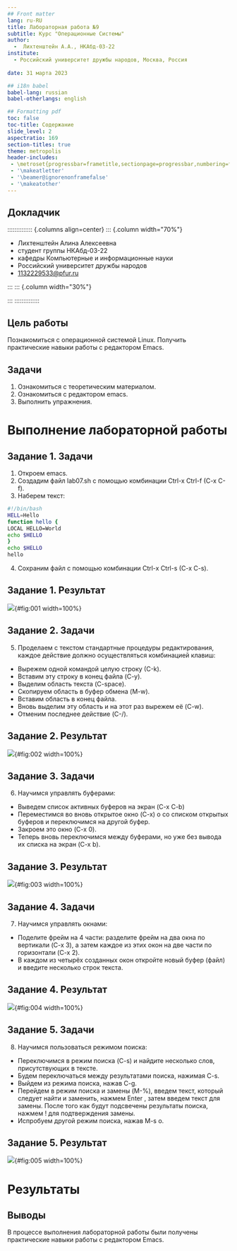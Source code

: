 ```yaml
---
## Front matter
lang: ru-RU
title: Лабораторная работа №9
subtitle: Курс "Операционные Системы"
author:
  -  Лихтенштейн А.А., НКАбд-03-22
institute:
  - Российский университет дружбы народов, Москва, Россия
  
date: 31 марта 2023

## i18n babel
babel-lang: russian
babel-otherlangs: english

## Formatting pdf
toc: false
toc-title: Содержание
slide_level: 2
aspectratio: 169
section-titles: true
theme: metropolis
header-includes:
 - \metroset{progressbar=frametitle,sectionpage=progressbar,numbering=fraction}
 - '\makeatletter'
 - '\beamer@ignorenonframefalse'
 - '\makeatother'
---
```



## Докладчик

:::::::::::::: {.columns align=center}
::: {.column width="70%"}

  * Лихтенштейн Алина Алексеевна
  * студент группы НКАбд-03-22
  * кафедры Компьютерные и информационные науки 
  * Российский университет дружбы народов
  * [1132229533@pfur.ru](mailto:1132229533@pfur.ru)
  

:::
::: {.column width="30%"}


:::
::::::::::::::

## Цель работы
Познакомиться с операционной системой Linux. Получить практические навыки работы с редактором Emacs.

## Задачи
1. Ознакомиться с теоретическим материалом.
2. Ознакомиться с редактором emacs.
3. Выполнить упражнения.
   
# Выполнение лабораторной работы
## Задание 1. Задачи

1. Откроем emacs.
2. Создадим файл lab07.sh с помощью комбинации Ctrl-x Ctrl-f (C-x C-f).
3. Наберем текст:
```bash
#!/bin/bash
HELL=Hello
function hello {
LOCAL HELLO=World
echo $HELLO
}
echo $HELLO
hello
```

4. Сохраним файл с помощью комбинации Ctrl-x Ctrl-s (C-x C-s).

## Задание 1. Результат

![](image/1.png){#fig:001 width=100%}

## Задание 2. Задачи

5. Проделаем с текстом стандартные процедуры редактирования, каждое действие должно осуществляться комбинацией клавиш:
- Вырежем одной командой целую строку (С-k).
- Вставим эту строку в конец файла (C-y).
- Выделим область текста (C-space).
- Скопируем область в буфер обмена (M-w).
- Вставим область в конец файла.
- Вновь выделим эту область и на этот раз вырежем её (C-w).
- Отменим последнее действие (C-/).

## Задание 2. Результат

![](image/2.png){#fig:002 width=100%}

## Задание 3. Задачи

6. Научимся управлять буферами:
- Выведем список активных буферов на экран (C-x C-b)
- Переместимся во вновь открытое окно (C-x) o со списком открытых буферов и переключимся на другой буфер.
- Закроем это окно (C-x 0).
- Теперь вновь переключимся между буферами, но уже без вывода их списка на экран (C-x b).

## Задание 3. Результат

![](image/3.png){#fig:003 width=100%}

## Задание 4. Задачи

7. Научимся управлять окнами:
- Поделите фрейм на 4 части: разделите фрейм на два окна по вертикали (C-x 3), а затем каждое из этих окон на две части по горизонтали (C-x 2).
- В каждом из четырёх созданных окон откройте новый буфер (файл) и введите несколько строк текста.

## Задание 4. Результат

![](image/4.png){#fig:004 width=100%}

## Задание 5. Задачи

8. Научимся пользоваться режимом поиска:
- Переключимся в режим поиска (C-s) и найдите несколько слов, присутствующих в тексте.
- Будем переключаться между результатами поиска, нажимая C-s.
- Выйдем из режима поиска, нажав C-g.
- Перейдем в режим поиска и замены (M-%), введем текст, который следует найти и заменить, нажмем Enter , затем введем текст для замены. После того как будут подсвечены результаты поиска, нажмем ! для подтверждения замены.
- Испробуем другой режим поиска, нажав M-s o.

## Задание 5. Результат

![](image/5.png){#fig:005 width=100%}

# Результаты

## Выводы
В процессе выполнения лабораторной работы были получены практические навыки работы с редактором Emacs.

